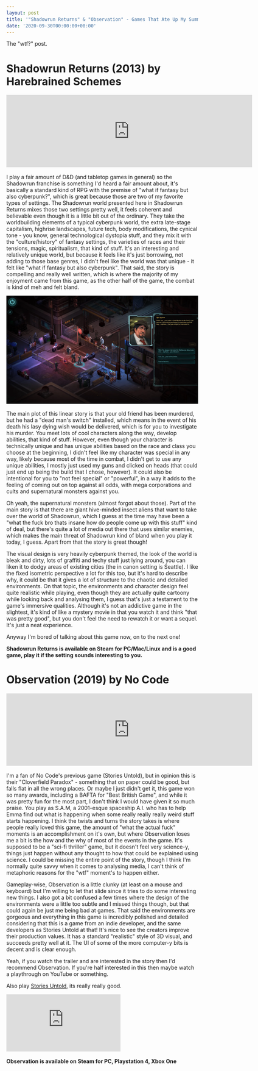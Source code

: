```yaml
---
layout: post
title: '"Shadowrun Returns" & "Observation" - Games That Ate Up My Summer'
date: '2020-09-30T00:00:00+00:00'
---
```

The "wtf?" post.

# Shadowrun Returns (2013) by Harebrained Schemes

<iframe src="https://store.steampowered.com/widget/234650/27374/" frameborder="0" width="646" height="190"></iframe>

I play a fair amount of D&D (and tabletop games in general) so the Shadowrun franchise is something I'd heard a fair amount about, it's basically a standard kind of RPG with the premise of "what if fantasy but also cyberpunk?", which is great because those are two of my favorite types of settings. The Shadowrun world presented here in Shadowrun Returns mixes those two settings pretty well, it feels coherent and believable even though it is a little bit out of the ordinary. They take the worldbuilding elements of a typical cyberpunk world, the extra late-stage capitalism, highrise landscapes, future tech, body modifications, the cynical tone - you know, general technological dystopia stuff, and they mix it with the "culture/history" of fantasy settings, the varieties of races and their tensions, magic, spiritualism, that kind of stuff. It's an interesting and relatively unique world, but because it feels like it's just borrowing, not adding to those base genres, I didn't feel like the world was that unique - it felt like "what if fantasy but also cyberpunk". That said, the story is compelling and really well written, which is where the majority of my enjoyment came from this game, as the other half of the game, the combat is kind of meh and felt bland. 

![Shadowrun](assets/posts/gtaums_shad1.png)

The main plot of this linear story is that your old friend has been murdered, but he had a "dead man's switch" installed, which means in the event of his death his lasy dying wish would be delivered, which is for you to investigate his murder. You meet lots of cool characters along the way, develop abilities, that kind of stuff. However, even though your character is technically unique and has unique abilities based on the race and class you choose at the beginning, I didn't feel like my character was special in any way, likely because most of the time in combat, I didn't get to use any unique abilities, I mostly just used my guns and clicked on heads (that could just end up being the build that I chose, however). It could also be intentional for you to "not feel special" or "powerful", in a way it adds to the feeling of coming out on top against all odds, with mega corporations and cults and supernatural monsters against you. 

Oh yeah, the supernatural monsters (almost forgot about those). Part of the main story is that there are giant hive-minded insect aliens that want to take over the world of Shadowrun, which I guess at the time may have been a "what the fuck bro thats insane how do people come up with this stuff" kind of deal, but there's quite a lot of media out there that uses similar enemies, which makes the main threat of Shadowrun kind of bland when you play it today, I guess. Apart from that the story is great though!

The visual design is very heavily cyberpunk themed, the look of the world is bleak and dirty, lots of graffiti and techy stuff just lying around, you can liken it to dodgy areas of existing cities (the in canon setting is Seattle). I like the fixed isometric perspective a lot for this too, but it's hard to describe why, it could be that it gives a lot of structure to the chaotic and detailed environments. On that topic, the environments and character design feel quite realistic while playing, even though they are actually quite cartoony while looking back and analysing them, I guess that's just a testament to the game's immersive qualities. Although it's not an addictive game in the slightest, it's kind of like a mystery movie in that you watch it and think "that was pretty good", but you don't feel the need to rewatch it or want a sequel. It's just a neat experience.

Anyway I'm bored of talking about this game now, on to the next one!

**Shadowrun Returns is available on Steam for PC/Mac/Linux and is a good game, play it if the setting sounds interesting to you.**

# Observation (2019) by No Code

<iframe src="https://store.steampowered.com/widget/906100/" frameborder="0" width="646" height="190"></iframe>

I'm a fan of No Code's previous game (Stories Untold), but in opinion this is their "Cloverfield Paradox" - something that on paper could be good, but falls flat in all the wrong places. Or maybe I just didn't get it, this game won so many awards, including a BAFTA for "Best British Game", and while it was pretty fun for the most part, I don't think I would have given it so much praise. You play as S.A.M, a 2001-esque spaceship A.I. who has to help Emma find out what is happening when some really really really weird stuff starts happening. I think the twists and turns the story takes is where people really loved this game, the amount of "what the actual fuck" moments is an accomplishment on it's own, but where Observation loses me a bit is the how and the why of most of the events in the game. It's supposed to be a "sci-fi thriller" game, but it doesn't feel very science-y, things just happen without any thought to how that could be explained using science. I could be missing the entire point of the story, though I think I'm normally quite savvy when it comes to analysing media, I can't think of metaphoric reasons for the "wtf" moment's to happen either. 

Gameplay-wise, Observation is a little clunky (at least on a mouse and keyboard) but I'm willing to let that slide since it tries to do some interesting new things. I also got a bit confused a few times where the design of the environments were a little too subtle and I missed things though, but that could again be just me being bad at games. That said the environments are gorgeous and everything in this game is incredibly polished and detailed considering that this is a game from an indie developer, and the same developers as Stories Untold at that! It's nice to see the creators improve their production values. It has a standard "realistic" style of 3D visual, and succeeds pretty well at it. The UI of some of the more computer-y bits is decent and is clear enough. 

Yeah, if you watch the trailer and are interested in the story then I'd recommend Observation. If you're half interested in this then maybe watch a playthrough on YouTube or something. 

Also play [Stories Untold](https://store.steampowered.com/app/558420), its really really good.

<iframe class="youtube-embed" src="https://www.youtube.com/embed/QDqy0aSmu8E" frameborder="0" allow="accelerometer; autoplay; clipboard-write; encrypted-media; gyroscope; picture-in-picture" allowfullscreen></iframe>

**Observation is available on Steam for PC, Playstation 4, Xbox One**

